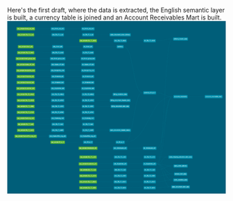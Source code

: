 Here's the first draft, where the data is extracted, the English semantic layer is built, a currency table is joined and an Account Receivables Mart is built.
![DBT SAP Accounts Receivable](images/dbt_sap_ar.png?raw=true)
